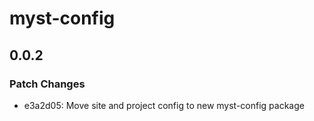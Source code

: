 # myst-config

## 0.0.2

### Patch Changes

- e3a2d05: Move site and project config to new myst-config package
